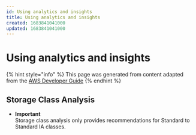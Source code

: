 ```yaml
---
id: Using analytics and insights
title: Using analytics and insights
created: 1683841041000
updated: 1683841041000
---
```

# Using analytics and insights

{% hint style="info" %}
This page was generated from content adapted from the [AWS Developer Guide](https://github.com/awsdocs/amazon-s3-userguide.git)
{% endhint %}

## Storage Class Analysis

- **Important**  
Storage class analysis only provides recommendations for Standard to Standard IA classes\.

